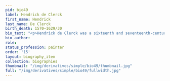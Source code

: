 ```yaml
---
pid: bio49
label: Hendrick de Clerck
first_name: Hendrick
last_name: De Clerck
birth_death: 1570–1629/30
bio_text: "<p>Hendrick de Clerck was a sixteenth and seventeenth-century Flemish painter.</p>"
bio_author:
role:
status_profession: painter
order: '15'
layout: biography_item
collection: biographies
thumbnail: "/img/derivatives/simple/bio49/thumbnail.jpg"
full: "/img/derivatives/simple/bio49/fullwidth.jpg"
---
```

